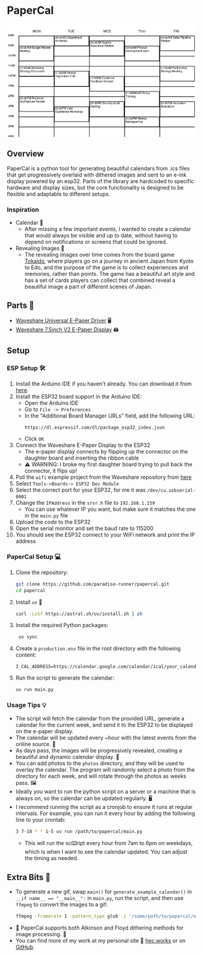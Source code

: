# PaperCal 

<img src="calendar.gif" alt="drawing" width="500"/>

## Overview

PaperCal is a python tool for generating beautiful calendars from .ics files that get progressively overlaid with dithered images and sent to an e-ink display powered by an esp32. Parts of the library are hardcoded to specific hardware and display sizes, but the core functionality is designed to be flexible and adaptable to different setups.

### Inspiration 
- Calendar 📅
    - After missing a few important events, I wanted to create a calendar that would always be visible and up to date, without having to depend on notifications or screens that could be ignored.
- Revealing Images 🌊
    - The revealing images over time comes from the board game [Tokaido](https://stonemaiergames.com/games/tokaido/), where players go on a journey in ancient Japan from Kyoto to Edo, and the purpose of the game is to collect experiences and memories, rather than points. The game has a beautiful art style and has a set of cards players can collect that combined reveal a beautiful image a part of different scenes of Japan. 

## Parts 🧩
- [Waveshare Universal E-Paper Driver](https://a.co/d/bvvGbcd) 🖥️
- [Waveshare 7.5inch V2 E-Paper Display](https://a.co/d/fyE2GFF) 🖨️

## Setup

### ESP Setup 🛠️
1. Install the Arduino IDE if you haven't already. You can download it from [here](https://www.arduino.cc/en/software).
2. Install the ESP32 board support in the Arduino IDE:
    - Open the Arduino IDE
    - Go to `File -> Preferences`
    - In the "Additional Board Manager URLs" field, add the following URL:
      ```
      https://dl.espressif.com/dl/package_esp32_index.json
      ```
    - Click `OK`
3. Connect the Waveshare E-Paper Display to the ESP32
    - The e-paper display connects by flipping up the connector on the daughter board and inserting the ribbon cable
    - ⚠️ WARNING: I broke my first daughter board trying to pull back the connector, it flips up!
4. Pull the `wifi` example project from the Waveshare repository from [here](https://files.waveshare.com/upload/5/50/E-Paper_ESP32_Driver_Board_Code.7z)
5. Select `Tools->Boards-> ESP32 Dev Module`
6. Select the correct port for your ESP32, for me it was `/dev/cu.usbserial-0001`
7. Change the `IPAddress` in the `srvr.h` file to `192.168.1.159`
    - You can use whatever IP you want, but make sure it matches the one in the `main.py` file
8. Upload the code to the ESP32
9. Open the serial monitor and set the baud rate to 115200
10. You should see the ESP32 connect to your WiFi network and print the IP address

### PaperCal Setup 💻
1. Clone the repository:
   ```bash
   git clone https://github.com/paradise-runner/papercal.git
   cd papercal
   ```
2. Install `uv` 🐍
    ```bash
    curl -LsSf https://astral.sh/uv/install.sh | sh
    ```
3. Install the required Python packages:
   ```bash
    uv sync
    ```
4. Create a `production.env` file in the root directory with the following content:
   ```env
   I_CAL_ADDRESS=https://calendar.google.com/calendar/ical/your_calendar_id/basic.ics
5. Run the script to generate the calendar:
   ```bash
   uv run main.py
   ```

### Usage Tips 💡
- The script will fetch the calendar from the provided URL, generate a calendar for the current week, and send it to the ESP32 to be displayed on the e-paper display.
- The calendar will be updated every ~hour with the latest events from the online source. 🔄
- As days pass, the images will be progressively revealed, creating a beautiful and dynamic calendar display. 🌅
- You can add photos to the `photos` directory, and they will be used to overlay the calendar. The program will randomly select a photo from the directory for each week, and will rotate through the photos as weeks pass. 🖼️
- Ideally you want to run the python script on a server or a machine that is always on, so the calendar can be updated regularly. 🖥️
- I recommend running the script as a cronjob to ensure it runs at regular intervals. For example, you can run it every hour by adding the following line to your crontab:
    ```bash
    3 7-18 * * 1-5 uv run /path/to/papercal/main.py
    ```
    - This will run the sc⌨️ript every hour from 7am to 6pm on weekdays, which is when I want to see the calendar updated. You can adjust the timing as needed.

## Extra Bits 🎁
- To generate a new gif, swap `main()` for `generate_example_calendar()` in `__if name__ == "__main__":` in `main.py`, run the script, and then use `ffmpeg` to convert the images to a gif:
    ```bash
    ffmpeg -framerate 1 -pattern_type glob -i '/some/path/to/papercal/example-calendars/day-*-calendar.png' calendar.gif
    ```
- 🖤 PaperCal supports both Atkinson and Floyd dithering methods for image processing. 🤍
- You can find more of my work at my personal site 🚀 [hec.works](https://hec.works) or on [GitHub](https://github.com/paradise-runner). 